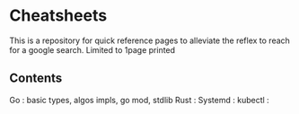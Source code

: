 # Cheatsheets

This is a repository for quick reference pages to alleviate the reflex to reach
for a google search. Limited to 1page printed


## Contents

Go : basic types, algos impls, go mod, stdlib
Rust : 
Systemd :
kubectl :
